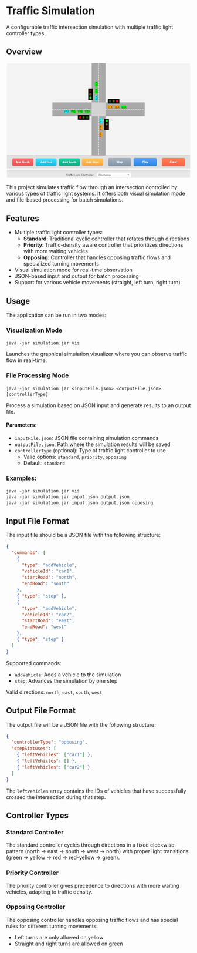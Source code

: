 # Traffic Simulation

A configurable traffic intersection simulation with multiple traffic light controller types.

## Overview
<p align="center">
  <img src="For_Readme.jpg" alt="Logo" width="500"/>
</p>
This project simulates traffic flow through an intersection controlled by various types of traffic light systems. It offers both visual simulation mode and file-based processing for batch simulations.

## Features

- Multiple traffic light controller types:
  - **Standard**: Traditional cyclic controller that rotates through directions
  - **Priority**: Traffic-density aware controller that prioritizes directions with more waiting vehicles
  - **Opposing**: Controller that handles opposing traffic flows and specialized turning movements
- Visual simulation mode for real-time observation
- JSON-based input and output for batch processing
- Support for various vehicle movements (straight, left turn, right turn)

## Usage

The application can be run in two modes:

### Visualization Mode

```
java -jar simulation.jar vis
```

Launches the graphical simulation visualizer where you can observe traffic flow in real-time.

### File Processing Mode

```
java -jar simulation.jar <inputFile.json> <outputFile.json> [controllerType]
```

Process a simulation based on JSON input and generate results to an output file.

#### Parameters:

- `inputFile.json`: JSON file containing simulation commands
- `outputFile.json`: Path where the simulation results will be saved
- `controllerType` (optional): Type of traffic light controller to use
  - Valid options: `standard`, `priority`, `opposing`
  - Default: `standard`

### Examples:

```
java -jar simulation.jar vis
java -jar simulation.jar input.json output.json
java -jar simulation.jar input.json output.json opposing
```

## Input File Format

The input file should be a JSON file with the following structure:

```json
{
  "commands": [
    {
      "type": "addVehicle",
      "vehicleId": "car1",
      "startRoad": "north",
      "endRoad": "south"
    },
    { "type": "step" },
    {
      "type": "addVehicle",
      "vehicleId": "car2",
      "startRoad": "east",
      "endRoad": "west"
    },
    { "type": "step" }
  ]
}
```

Supported commands:
- `addVehicle`: Adds a vehicle to the simulation
- `step`: Advances the simulation by one step

Valid directions: `north`, `east`, `south`, `west`

## Output File Format

The output file will be a JSON file with the following structure:

```json
{
  "controllerType": "opposing",
  "stepStatuses": [
    { "leftVehicles": ["car1"] },
    { "leftVehicles": [] },
    { "leftVehicles": ["car2"] }
  ]
}
```

The `leftVehicles` array contains the IDs of vehicles that have successfully crossed the intersection during that step.

## Controller Types

### Standard Controller

The standard controller cycles through directions in a fixed clockwise pattern (north → east → south → west → north) with proper light transitions (green → yellow → red → red-yellow → green).

### Priority Controller

The priority controller gives precedence to directions with more waiting vehicles, adapting to traffic density.

### Opposing Controller

The opposing controller handles opposing traffic flows and has special rules for different turning movements:
- Left turns are only allowed on yellow
- Straight and right turns are allowed on green

